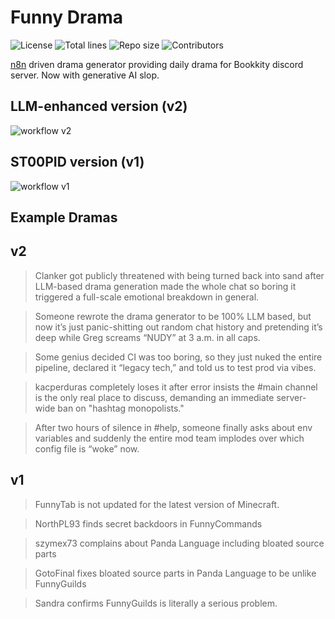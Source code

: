 # Funny Drama

![License](https://img.shields.io/github/license/FunnyGuilds/FunnyDrama)
![Total lines](https://img.shields.io/tokei/lines/github/FunnyGuilds/FunnyDrama)
![Repo size](https://img.shields.io/github/repo-size/FunnyGuilds/FunnyDrama)
![Contributors](https://img.shields.io/github/contributors/FunnyGuilds/FunnyDrama)

[n8n](https://n8n.io/) driven drama generator providing daily drama for Bookkity discord server. Now with generative AI slop.

## LLM-enhanced version (v2)
![workflow v2](https://github.com/user-attachments/assets/90824b2b-ca92-4dbb-8f87-5339845ba34f)


## ST00PID version (v1)
![workflow v1](https://user-images.githubusercontent.com/44551064/169702621-bfba59c1-b04b-47b0-9190-4920158fc004.png)

## Example Dramas

## v2
> Clanker got publicly threatened with being turned back into sand after LLM-based drama generation made the whole chat so boring it triggered a full-scale emotional breakdown in general.

> Someone rewrote the drama generator to be 100% LLM based, but now it’s just panic-shitting out random chat history and pretending it’s deep while Greg screams “NUDY” at 3 a.m. in all caps.

> Some genius decided CI was too boring, so they just nuked the entire pipeline, declared it “legacy tech,” and told us to test prod via vibes.

> kacperduras completely loses it after error insists the #main channel is the only real place to discuss, demanding an immediate server-wide ban on "hashtag monopolists."

> After two hours of silence in #help, someone finally asks about env variables and suddenly the entire mod team implodes over which config file is “woke” now.

## v1
> FunnyTab is not updated for the latest version of Minecraft.

> NorthPL93 finds secret backdoors in FunnyCommands

> szymex73 complains about Panda Language including bloated source parts

> GotoFinal fixes bloated source parts in Panda Language to be unlike FunnyGuilds

> Sandra confirms FunnyGuilds is literally a serious problem.
